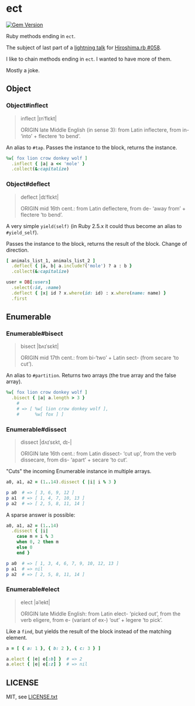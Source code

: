 
# ect

[![Gem Version](https://badge.fury.io/rb/ect.svg)](http://badge.fury.io/rb/ect)

Ruby methods ending in `ect`.

The subject of last part of a [lightning talk](https://speakerdeck.com/jmettraux/ruby-methods-in-ect-hiroshima-dot-rb-number-058) for [Hiroshima.rb #058](https://hiroshimarb.connpass.com/event/65459/).

I like to chain methods ending in `ect`. I wanted to have more of them.

Mostly a joke.


## Object

### Object#inflect

> inflect |ɪnˈflɛkt|
>
> ORIGIN late Middle English (in sense 3): from Latin inflectere, from in- ‘into’ + flectere ‘to bend’.

An alias to `#tap`. Passes the instance to the block, returns the instance.

```ruby
%w[ fox lion crow donkey wolf ]
  .inflect { |a| a << 'mole' }
  .collect(&:capitalize)
```

### Object#deflect

> deflect |dɪˈflɛkt|
>
> ORIGIN mid 16th cent.: from Latin deflectere, from de- ‘away from’ + flectere ‘to bend’.

A very simple `yield(self)` (in Ruby 2.5.x it could thus become an alias to `#yield_self`).

Passes the instance to the block, returns the result of the block. Change of direction.

```ruby
[ animals_list_1, animals_list_2 ]
  .deflect { |a, b| a.include?('mole') ? a : b }
  .collect(&:capitalize)
```

```ruby
user = DB[:users]
  .select(:id, :name)
  .deflect { |x| id ? x.where(id: id) : x.where(name: name) }
  .first
```

## Enumerable

### Enumerable#bisect

> bisect |bʌɪˈsɛkt|
>
> ORIGIN mid 17th cent.: from bi-‘two’ + Latin sect- (from secare ‘to cut’).

An alias to `#partition`. Returns two arrays (the true array and the false array).

```ruby
%w[ fox lion crow donkey wolf ]
  .bisect { |a| a.length > 3 }
    #
    # => [ %w[ lion crow donkey wolf ],
    #      %w[ fox ] ]
```

### Enumerable#dissect

> dissect |dʌɪˈsɛkt, dɪ-|
>
> ORIGIN late 16th cent.: from Latin dissect- ‘cut up’, from the verb dissecare, from dis- ‘apart’ + secare ‘to cut’.

"Cuts" the incoming Enumerable instance in multiple arrays.

```ruby
a0, a1, a2 = (1..14).dissect { |i| i % 3 }

p a0  # => [ 3, 6, 9, 12 ]
p a1  # => [ 1, 4, 7, 10, 13 ]
p a2  # => [ 2, 5, 8, 11, 14 ]
```

A sparse answer is possible:
```ruby
a0, a1, a2 = (1..14)
  .dissect { |i|
    case m = i % 3
    when 0, 2 then m
    else 0
    end }

p a0  # => [ 1, 3, 4, 6, 7, 9, 10, 12, 13 ]
p a1  # => nil
p a2  # => [ 2, 5, 8, 11, 14 ]
```

### Enumerable#elect

> elect |əˈlekt|
>
> ORIGIN late Middle English: from Latin elect- ‘picked out’, from the verb eligere, from e- (variant of ex-) ‘out’ + legere ‘to pick’.

Like a `find`, but yields the result of the block instead of the matching element.

```ruby
a = [ { a: 1 }, { b: 2 }, { c: 3 } ]

a.elect { |e| e[:b] }  # => 2
a.elect { |e| e[:z] }  # => nil
```


## LICENSE

MIT, see [LICENSE.txt](LICENSE.txt)

